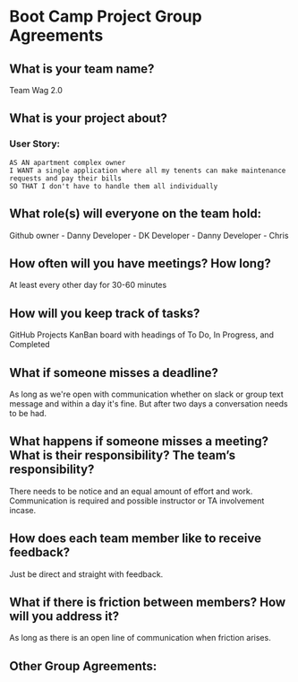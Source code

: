 # Boot Camp Project Group Agreements
## What is your team name?
Team Wag 2.0
## What is your project about?

### User Story:
~~~
AS AN apartment complex owner
I WANT a single application where all my tenents can make maintenance requests and pay their bills
SO THAT I don't have to handle them all individually
~~~

## What role(s) will everyone on the team hold:
Github owner - Danny
Developer - DK
Developer - Danny
Developer - Chris
## How often will you have meetings? How long?
At least every other day for 30-60 minutes
## How will you keep track of tasks?
GitHub Projects KanBan board with headings of To Do, In Progress, and Completed
## What if someone misses a deadline?
As long as we're open with communication whether on slack or group text message and within a day it's fine. But after two days a conversation needs to be had.
## What happens if someone misses a meeting?  What is their responsibility? The team’s responsibility?
There needs to be notice and an equal amount of effort and work. Communication is required and possible instructor or TA involvement incase. 
## How does each team member like to receive feedback?
Just be direct and straight with feedback. 
## What if there is friction between members?  How will you address it?
As long as there is an open line of communication when friction arises. 
## Other Group Agreements:
